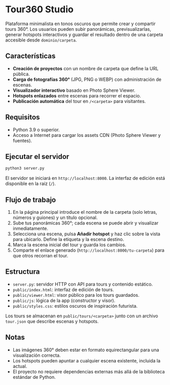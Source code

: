 # Tour360 Studio

Plataforma minimalista en tonos oscuros que permite crear y compartir tours 360°. Los usuarios pueden subir panorámicas, previsualizarlas, generar hotspots interactivos y guardar el resultado dentro de una carpeta accesible desde `dominio/carpeta`.

## Características

- **Creación de proyectos** con un nombre de carpeta que define la URL pública.
- **Carga de fotografías 360°** (JPG, PNG o WEBP) con administración de escenas.
- **Visualizador interactivo** basado en Photo Sphere Viewer.
- **Hotspots enlazados** entre escenas para recorrer el espacio.
- **Publicación automática** del tour en `/<carpeta>` para visitantes.

## Requisitos

- Python 3.9 o superior.
- Acceso a Internet para cargar los assets CDN (Photo Sphere Viewer y fuentes).

## Ejecutar el servidor

```bash
python3 server.py
```

El servidor se iniciará en `http://localhost:8000`. La interfaz de edición está disponible en la raíz (`/`).

## Flujo de trabajo

1. En la página principal introduce el nombre de la carpeta (solo letras, números y guiones) y un título opcional.
2. Sube tus panorámicas 360°; cada escena se puede abrir y visualizar inmediatamente.
3. Selecciona una escena, pulsa **Añadir hotspot** y haz clic sobre la vista para ubicarlo. Define la etiqueta y la escena destino.
4. Marca la escena inicial del tour y guarda los cambios.
5. Comparte el enlace generado (`http://localhost:8000/tu-carpeta`) para que otros recorran el tour.

## Estructura

- `server.py`: servidor HTTP con API para tours y contenido estático.
- `public/index.html`: interfaz de edición de tours.
- `public/viewer.html`: visor público para los tours guardados.
- `public/js`: lógica de la app (constructor y visor).
- `public/styles.css`: estilos oscuros de inspiración futurista.

Los tours se almacenan en `public/tours/<carpeta>` junto con un archivo `tour.json` que describe escenas y hotspots.

## Notas

- Las imágenes 360° deben estar en formato equirectangular para una visualización correcta.
- Los hotspots pueden apuntar a cualquier escena existente, incluida la actual.
- El proyecto no requiere dependencias externas más allá de la biblioteca estándar de Python.
